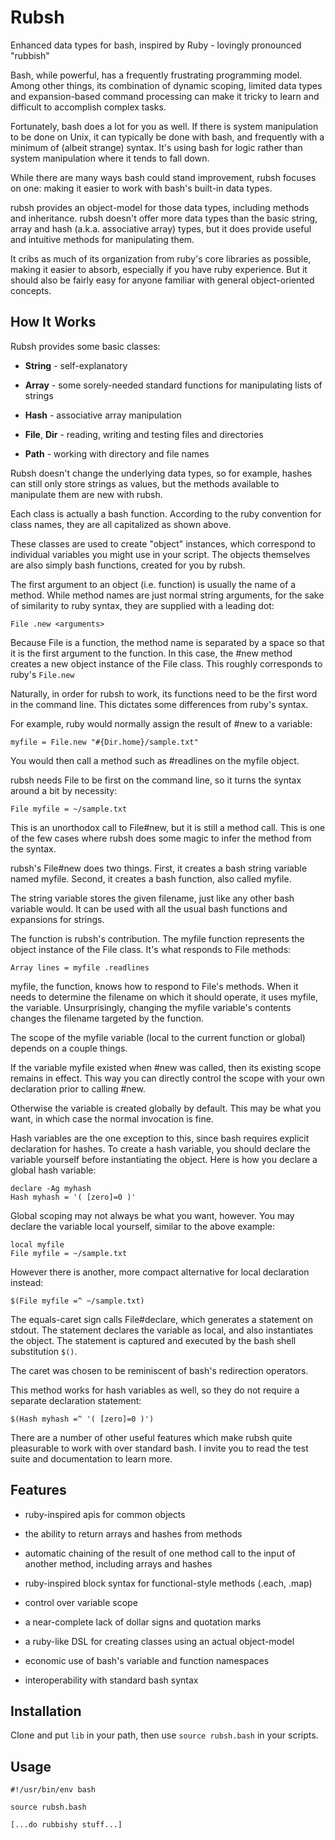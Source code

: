 Rubsh
=====

Enhanced data types for bash, inspired by Ruby - lovingly pronounced
"rubbish"

Bash, while powerful, has a frequently frustrating programming model.
Among other things, its combination of dynamic scoping, limited data
types and expansion-based command processing can make it tricky to learn
and difficult to accomplish complex tasks.

Fortunately, bash does a lot for you as well. If there is system
manipulation to be done on Unix, it can typically be done with bash, and
frequently with a minimum of (albeit strange) syntax. It's using bash
for logic rather than system manipulation where it tends to fall down.

While there are many ways bash could stand improvement, rubsh focuses on
one: making it easier to work with bash's built-in data types.

rubsh provides an object-model for those data types, including methods
and inheritance. rubsh doesn't offer more data types than the basic
string, array and hash (a.k.a. associative array) types, but it does
provide useful and intuitive methods for manipulating them.

It cribs as much of its organization from ruby's core libraries as
possible, making it easier to absorb, especially if you have ruby
experience. But it should also be fairly easy for anyone familiar with
general object-oriented concepts.

How It Works
------------

Rubsh provides some basic classes:

-   **String** - self-explanatory

-   **Array** - some sorely-needed standard functions for manipulating
    lists of strings

-   **Hash** - associative array manipulation

-   **File**, **Dir** - reading, writing and testing files and
    directories

-   **Path** - working with directory and file names

Rubsh doesn't change the underlying data types, so for example, hashes
can still only store strings as values, but the methods available to
manipulate them are new with rubsh.

Each class is actually a bash function. According to the ruby convention
for class names, they are all capitalized as shown above.

These classes are used to create "object" instances, which correspond to
individual variables you might use in your script. The objects
themselves are also simply bash functions, created for you by rubsh.

The first argument to an object (i.e. function) is usually the name of a
method. While method names are just normal string arguments, for the
sake of similarity to ruby syntax, they are supplied with a leading dot:

    File .new <arguments>

Because File is a function, the method name is separated by a space so
that it is the first argument to the function. In this case, the \#new
method creates a new object instance of the File class. This roughly
corresponds to ruby's `File.new`

Naturally, in order for rubsh to work, its functions need to be the
first word in the command line. This dictates some differences from
ruby's syntax.

For example, ruby would normally assign the result of \#new to a
variable:

    myfile = File.new "#{Dir.home}/sample.txt"

You would then call a method such as \#readlines on the myfile object.

rubsh needs File to be first on the command line, so it turns the syntax
around a bit by necessity:

    File myfile = ~/sample.txt

This is an unorthodox call to File\#new, but it is still a method call.
This is one of the few cases where rubsh does some magic to infer the
method from the syntax.

rubsh's File\#new does two things. First, it creates a bash string
variable named myfile. Second, it creates a bash function, also called
myfile.

The string variable stores the given filename, just like any other bash
variable would. It can be used with all the usual bash functions and
expansions for strings.

The function is rubsh's contribution. The myfile function represents the
object instance of the File class. It's what responds to File methods:

    Array lines = myfile .readlines

myfile, the function, knows how to respond to File's methods. When it
needs to determine the filename on which it should operate, it uses
myfile, the variable. Unsurprisingly, changing the myfile variable's
contents changes the filename targeted by the function.

The scope of the myfile variable (local to the current function or
global) depends on a couple things.

If the variable myfile existed when \#new was called, then its existing
scope remains in effect. This way you can directly control the scope
with your own declaration prior to calling \#new.

Otherwise the variable is created globally by default. This may be what
you want, in which case the normal invocation is fine.

Hash variables are the one exception to this, since bash requires
explicit declaration for hashes. To create a hash variable, you should
declare the variable yourself before instantiating the object. Here is
how you declare a global hash variable:

    declare -Ag myhash
    Hash myhash = '( [zero]=0 )'

Global scoping may not always be what you want, however. You may declare
the variable local yourself, similar to the above example:

    local myfile
    File myfile = ~/sample.txt

However there is another, more compact alternative for local declaration
instead:

    $(File myfile =^ ~/sample.txt)

The equals-caret sign calls File\#declare, which generates a statement
on stdout. The statement declares the variable as local, and also
instantiates the object. The statement is captured and executed by the
bash shell substitution `$()`.

The caret was chosen to be reminiscent of bash's redirection operators.

This method works for hash variables as well, so they do not require a
separate declaration statement:

    $(Hash myhash =^ '( [zero]=0 )')

There are a number of other useful features which make rubsh quite
pleasurable to work with over standard bash. I invite you to read the
test suite and documentation to learn more.

Features
--------

-   ruby-inspired apis for common objects

-   the ability to return arrays and hashes from methods

-   automatic chaining of the result of one method call to the input of
    another method, including arrays and hashes

-   ruby-inspired block syntax for functional-style methods
    (.each, .map)

-   control over variable scope

-   a near-complete lack of dollar signs and quotation marks

-   a ruby-like DSL for creating classes using an actual object-model

-   economic use of bash's variable and function namespaces

-   interoperability with standard bash syntax

Installation
------------

Clone and put `lib` in your path, then use `source rubsh.bash` in your
scripts.

Usage
-----

    #!/usr/bin/env bash

    source rubsh.bash

    [...do rubbishy stuff...]
